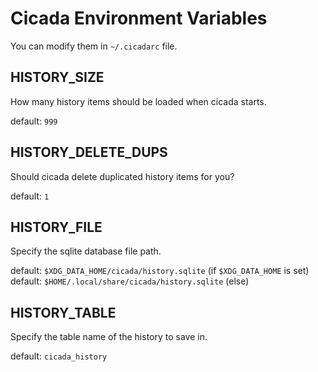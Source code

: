 # Cicada Environment Variables

You can modify them in `~/.cicadarc` file.

## HISTORY_SIZE

How many history items should be loaded when cicada starts.

default: `999`

## HISTORY_DELETE_DUPS

Should cicada delete duplicated history items for you?

default: `1`

## HISTORY_FILE

Specify the sqlite database file path.

default: `$XDG_DATA_HOME/cicada/history.sqlite` (if `$XDG_DATA_HOME` is set)  
default: `$HOME/.local/share/cicada/history.sqlite` (else)

## HISTORY_TABLE

Specify the table name of the history to save in.

default: `cicada_history`
